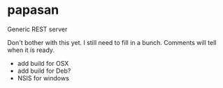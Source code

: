 # papasan

Generic REST server

Don't bother with this yet.
I still need to fill in a bunch.
Comments will tell when it is ready.

 * add build for OSX
 * add build for Deb?
 * NSIS for windows
